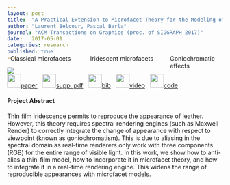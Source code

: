 ```yaml
---
layout: post
title:  "A Practical Extension to Microfacet Theory for the Modeling of Varying Iridescence"
author: "Laurent Belcour, Pascal Barla"
journal: "ACM Transactions on Graphics (proc. of SIGGRAPH 2017)"
date:   2017-05-01
categories: research
published: true
---
```


<img src="{{ site.url | append: site.baseurl }}/data/images/brdf-thin-film-header.png" />
<div style="position:relative;width:100%;">
    <span style="position:absolute;z-index:1;margin:0px;top:-34pt;left:1.5%;">Classical microfacets</span>
    <span style="position:absolute;z-index:1;margin:0px;top:-34pt;left:38.5%;">Iridescent microfacets</span>
    <span style="position:absolute;z-index:1;margin:0px;top:-34pt;left:75.5%;">Goniochromatic effects</span>
</div>

<span>
<a href="https://hal.inria.fr/hal-01518344/document"><img src="{{ site.url | append: site.baseurl }}/data/images/icon_pdf.png" height="32px">paper</a> &nbsp;
<a href="https://hal.archives-ouvertes.fr/hal-01518344/file/supp-mat-small.pdf"><img src="{{ site.url | append: site.baseurl }}/data/images/icon_pdf.png" height="32px"/>supp. pdf</a> &nbsp;
<a href="https://hal.inria.fr/hal-01518344/bibtex"><img src="{{ site.url | append: site.baseurl }}/data/images/icon_latex.png" height="32px">bib</a> &nbsp;
<a href="https://youtu.be/4nKb9hRYbPA">
<img src="{{ site.url | append: site.baseurl }}/data/images/icon_video.png" height="32px">video</a> &nbsp;
<a href="https://hal.inria.fr/hal-01518344v2/file/supplemental-code%20%282%29.zip">
<img src="{{ site.url | append: site.baseurl }}/data/images/icon_zip.png" height="32px">code</a>
</span><br />


<h4>Project Abstract</h4>

Thin film iridescence permits to reproduce the appearance of leather. However, this theory requires spectral rendering engines (such as Maxwell Render) to correctly integrate the change of appearance with respect to viewpoint (known as goniochromatism). This is due to aliasing in the spectral domain as real-time renderers only work with three components (RGB) for the entire range of visible light. In this work, we show how to anti-alias a thin-film model, how to incorporate it in microfacet theory, and how to integrate it in a real-time rendering engine. This widens the range of reproducible appearances with microfacet models.
